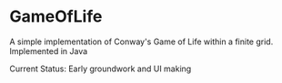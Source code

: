 # GameOfLife

A simple implementation of Conway's Game of Life within a finite grid.
Implemented in Java

Current Status:
Early groundwork and UI making
